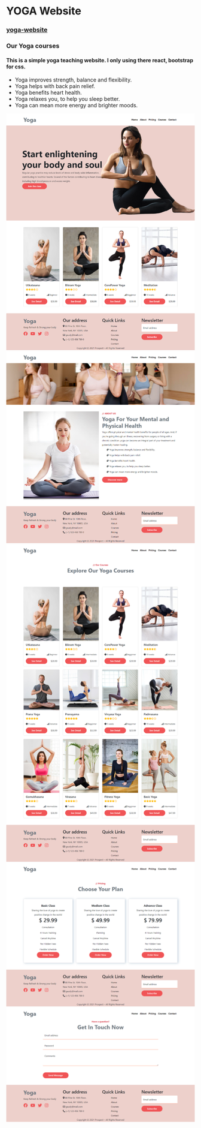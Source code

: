# YOGA Website

### [yoga-website](https://web-yoga.netlify.app/)

### Our Yoga courses
#### This is a simple yoga teaching website. I only using there react, bootstrap for css.
- Yoga improves strength, balance and flexibility.
- Yoga helps with back pain relief.
- Yoga benefits heart health.
- Yoga relaxes you, to help you sleep better.
- Yoga can mean more energy and brighter moods.

![home page](home.png)
![about page](about.png)
![courses page](courses.png)
![pricing page](pricing.png)
![contact page](contact.png)